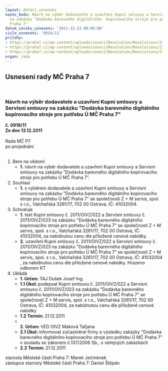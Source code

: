 ```yaml
---
layout: detail_usneseni
nazev_bodu: Návrh na výběr dodavatele a uzavření Kupní smlouvy a Servisní smlouvy
  na zakázku "Dodávka barevného digitálního  kopírovacího stroje pro potřebu  Ú MČ
  Praha 7"
datum_vzniku_usneseni: '2011-12-13 00:00:00'
cislo_usneseni: '0918/11'
prilohy:
- https://praha7.cz/wp-content/uploads/councilResolution/Resolutions/21107/59-11-n%c3%a1vrh_kupn%c3%ad_smlouvy_-_op.doc
- https://praha7.cz/wp-content/uploads/councilResolution/Resolutions/21107/59-11-n%c3%a1vrh_servisn%c3%ad_smlouvy_-_op.doc
- https://praha7.cz/wp-content/uploads/councilResolution/Resolutions/21107/59-11-popt%c3%a1vka.doc
organ: rada
---
```

<div id="ucUsn_pList" class="usn">
	<span><h2>Usnesení rady MČ Praha 7 </h2>
<br></span><div class="standBody">
<span><h3>Návrh na výběr dodavatele a uzavření Kupní smlouvy a Servisní smlouvy na zakázku "Dodávka barevného digitálního  kopírovacího stroje pro potřebu  Ú MČ Praha 7"</h3></span><div class="center">
		<strong>č. 0918/11</strong><br>
	</div>
<div class="center">
		<strong>Ze dne 13.12.2011</strong><br><br>
	</div>Rada MČ P7<br> po projednání<br><br><ol>
<li>Bere na vědomí<ul><li>
<strong>1.</strong> návrh na výběr dodavatele a uzavření Kupní smlouvy a Servisní smlouvy na zakázku "Dodávka barevného digitálního  kopírovacího stroje pro potřebu  Ú MČ Praha 7".</li></ul>
</li>
<li>Souhlasí<ul><li>
<strong>1.</strong> s výběrem dodavatele a uzavření Kupní smlouvy a Servisní smlouvy na zakázku "Dodávka barevného digitálního  kopírovacího stroje pro potřebu  Ú MČ Praha 7" se společností Z + M servis, spol. s r.o., Valchařská 3261/17, 702 00 Ostrava, IČ: 41032004. </li></ul>
</li>
<li>Schvaluje<ul>
<li>
<strong>1.</strong> text Kupní smlouvy č. 2011/OIVZ/022 a Servisní smlouvy č. 2011/OIVZ/023 na zakázku "Dodávka barevného digitálního  kopírovacího stroje pro potřebu  Ú MČ Praha 7" se společností Z + M servis, spol. s r.o., Valchařská 3261/17, 702 00 Ostrava, IČ: 41032004, za nabídnutou cenu dle přiložené cenové nabídky.</li>
<li>
<strong>2.</strong> uzavření Kupní smlouvy č. 2011/OIVZ/022 a Servisní smlouvy č. 2011/OIVZ/023 na zakázku "Dodávka barevného digitálního  kopírovacího stroje pro potřebu  Ú MČ Praha 7" se společností Z + M servis, spol. s r.o., Valchařská 3261/17, 702 00 Ostrava, IČ: 41032004 , za nabídnutou cenu dle přiložené cenové nabídky. Hrazeno odborem KT  </li>
</ul>
</li>
<li>Ukládá<ul>
<li>
<strong>1. Určen: </strong>TAJ Dušek Josef Ing.</li>
<li>
<strong>1.1 Úkol: </strong>podepsat  Kupní smlouvu č. 2011/OIVZ/022 a Servisní smlouvu č. 2011/OIVZ/023 na zakázku "Dodávka barevného digitálního  kopírovacího stroje pro potřebu  Ú MČ Praha 7" se společností Z + M servis, spol. s r.o., Valchařská 3261/17, 702 00 Ostrava, IČ: 41032004, za nabídnutou cenu dle přiložené cenové nabídky</li>
<li>
<strong>1.2 Termín: </strong>21.12.2011</li>
<li>
<strong><br>2. Určen: </strong>VED OIVZ Maková Taťjana</li>
<li>
<strong>2.1 Úkol: </strong>informovat zúčastněné firmy o výsledku zakázky "Dodávka barevného digitálního  kopírovacího stroje pro potřebu  Ú MČ Praha 7"  v souladu se zákonem č.137/2006 Sb., o veřejných zakázkách</li>
<li>
<strong>2.2 Termín: </strong>21.12.2011</li>
</ul>
</li>
</ol>starosta Městské části Praha 7: Marek Ječmének<br>zástupce starosty Městské části Praha 7: Daniel Štěpán 
</div>
</div>
